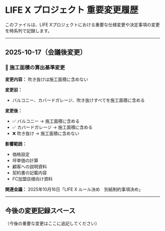 # LIFE X プロジェクト 重要変更履歴

このファイルは、LIFE Xプロジェクトにおける重要な仕様変更や決定事項の変更を時系列で記録します。

---

## 2025-10-17（会議後変更）

### 🔴 施工面積の算出基準変更

**変更内容：**
吹き抜けは施工面積に含めない

**変更前：**
- バルコニー、カバードガレージ、吹き抜けすべてを施工面積に含める

**変更後：**
- ✅ バルコニー → 施工面積に含める
- ✅ カバードガレージ → 施工面積に含める
- ❌ 吹き抜け → 施工面積に含めない

**影響範囲：**
- 価格設定
- 坪単価の計算
- 顧客への説明資料
- 契約書の記載内容
- FC加盟店様向け資料

**関連会議：**
2025年10月16日「LIFE X ルール決め　別紙制約事項決め」

---

## 今後の変更記録スペース

（今後の重要な変更はここに追記してください）
